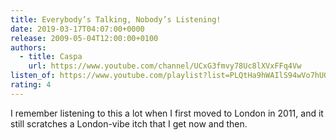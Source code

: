 ```yaml
---
title: Everybody’s Talking, Nobody’s Listening!
date: 2019-03-17T04:07:00+0000
release: 2009-05-04T12:00:00+0100
authors:
  - title: Caspa
    url: https://www.youtube.com/channel/UCxG3fmvy78Uc8lXVxFFq4Vw
listen_of: https://www.youtube.com/playlist?list=PLQtHa9hWAIlS94wVo7hUGNg60Ib6P51rB
rating: 4
---
```


I remember listening to this a lot when I first moved to London in 2011, and it still scratches a London-vibe itch that I get now and then.
